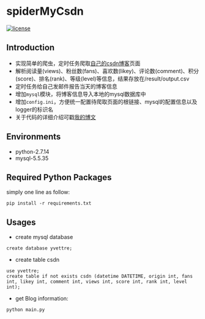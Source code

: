 # spiderMyCsdn

[![license](https://img.shields.io/github/license/mashape/apistatus.svg)](https://github.com/Yvettre/spiderMyCsdn/blob/master/LICENSE)

## Introduction
- 实现简单的爬虫，定时任务爬取[自己的csdn博客](http://blog.csdn.net/Yvettre)页面
- 解析阅读量(views)、粉丝数(fans)、喜欢数(likey)、评论数(comment)、积分(score)、排名(rank)、等级(level)等信息，结果存放在/result/output.csv
- 定时任务给自己发邮件报告当天的博客信息
- 增加``mysql``模块，将博客信息导入本地的mysql数据库中
- 增加``config.ini``，方便统一配置待爬取页面的根链接、mysql的配置信息以及logger的标识名
- 关于代码的详细介绍可戳[我的博文](https://blog.csdn.net/yvettre/article/details/79887024)

## Environments
- python-2.7.14
- mysql-5.5.35

## Required Python Packages
simply one line as follow:
```
pip install -r requirements.txt
```

## Usages
- create mysql database
```
create database yvettre;
```
- create table csdn
```
use yvettre;
create table if not exists csdn (datetime DATETIME, origin int, fans int, likey int, comment int, views int, score int, rank int, level int);
```
- get Blog information:
```
python main.py
```